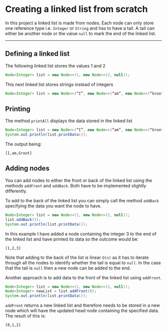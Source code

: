 # Creating a linked list from scratch

In this project a linked list is made from nodes. Each node can only store one reference type i.e. `Integer` or `String` and has to have a tail. A tail can either be another node or the value `null` to mark the end of the linked list.

---

## Defining a linked list

The following linked list stores the values 1 and 2

```java
Node<Integer> list = new Node<>(1, new Node<>(2, null)); 
```

This next linked list stores strings instead of integers

```java
Node<Integer> list = new Node<>(“I”, new Node<>(“am”, new Node<>(“Groot”, null))); 
```

## Printing

The method `printAll` displays the data stored in the linked list

```java
Node<Integer> list = new Node<>(“I”, new Node<>(“am”, new Node<>(“Groot”, null))); 
System.out.println(list.printData());
```

The output being:

```
[I,am,Groot]
```

## Adding nodes

You can add nodes to either the front or back of the linked list using the methods `addFront` and `addBack`. Both have to be implemented slightly differently.

To add to the back of the linked list you can simply call the method `addBack` specifying the data you want the node to have.

```java
Node<Integer> list = new Node<>(1, new Node<>(2, null));
list.addBack(3);
System.out.println(list.printData()); 
```
In this example I have added a node containing the integer 3 to the end of the linked list and have printed its data so the outcome would be:

```
[1,2,3]
```
Note that adding to the back of the list is linear `O(n)` as it has to iterate through all the nodes to identify whether the tail is equal to `null`. In the case that the tail is `null` then a new node can be added to the end.

Another approach is to add data to the front of the linked list using `addFront`.

```java
Node<Integer> list = new Node<>(1, new Node<>(2, null));
Node<Integer> newList = list.addFront(0);
System.out.println(list.printData());
```

`addFront` returns a new linked list and therefore needs to be stored in a new node which will have the updated head node containing the specified data. The result of this is:

```
[0,1,2]
```
